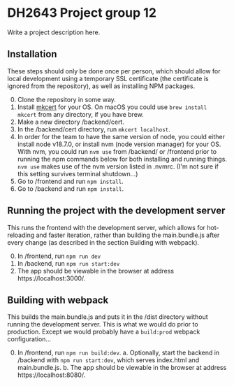 # DH2643 Project group 12

Write a project description here.

## Installation

These steps should only be done once per person, which should allow for local development using a temporary SSL certificate (the certificate is ignored from the repository), as well as installing NPM packages.

0. Clone the repository in some way.
1. Install [mkcert](https://github.com/FiloSottile/mkcert) for your OS. On macOS you could use `brew install mkcert` from any directory, if you have brew.
2. Make a new directory /backend/cert.
3. In the /backend/cert directory, run `mkcert localhost`.
4. In order for the team to have the same version of node, you could either install node v18.7.0, or install nvm (node version manager) for your OS. With nvm, you could run `nvm use` from /backend/ or /frontend prior to running the npm commands below for both installing and running things. `nvm use` makes use of the nvm version listed in .nvmrc. (I'm not sure if this setting survives terminal shutdown...)
5. Go to /frontend and run `npm install`.
6. Go to /backend and run `npm install`.

## Running the project with the development server

This runs the frontend with the development server, which allows for hot-reloading and faster iteration, rather than building the main.bundle.js after every change (as described in the section Building with webpack).

0. In /frontend, run `npm run dev`
1. In /backend, run `npm run start:dev`
2. The app should be viewable in the browser at address https://localhost:3000/.

## Building with webpack

This builds the main.bundle.js and puts it in the /dist directory without running the development server. This is what we would do prior to production. Except we would probably have a `build:prod` webpack configuration...

0. In /frontend, run `npm run build:dev`.
   a. Optionally, start the backend in /backend with `npm run start:dev`, which serves index.html and main.bundle.js.
   b. The app should be viewable in the browser at address https://localhost:8080/.
